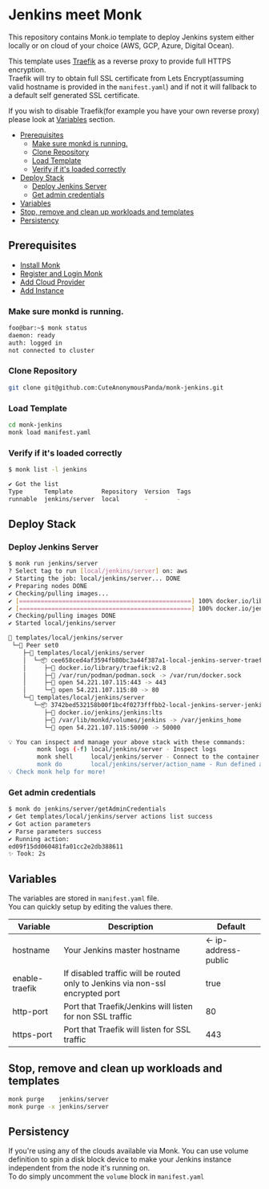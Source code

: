 Jenkins meet Monk
===

This repository contains Monk.io template to deploy Jenkins system either locally or on cloud of your choice (AWS, GCP, Azure, Digital Ocean).  

This template uses [Traefik](https://traefik.io/) as a reverse proxy to provide full HTTPS encryption.  
Traefik will try to obtain full SSL certificate from Lets Encrypt(assuming valid hostname is provided in the `manifest.yaml`) and if not it will fallback to a default self generated SSL certificate.  

If you wish to disable Traefik(for example you have your own reverse proxy) please look at [Variables](#variables) section.  

  - [Prerequisites](#prerequisites)
    - [Make sure monkd is running.](#make-sure-monkd-is-running)
    - [Clone Repository](#clone-repository)
    - [Load Template](#load-template)
    - [Verify if it's loaded correctly](#verify-if-its-loaded-correctly)
  - [Deploy Stack](#deploy-stack)
    - [Deploy Jenkins Server](#deploy-jenkins-server)
    - [Get admin credentials](#get-admin-credentials)
  - [Variables](#variables)
  - [Stop, remove and clean up workloads and templates](#stop-remove-and-clean-up-workloads-and-templates)
  - [Persistency](#persistency)

## Prerequisites
- [Install Monk](https://docs.monk.io/docs/get-monk)
- [Register and Login Monk](https://docs.monk.io/docs/acc-and-auth)
- [Add Cloud Provider](https://docs.monk.io/docs/cloud-provider)
- [Add Instance](https://docs.monk.io/docs/multi-cloud)

### Make sure monkd is running.

```bash
foo@bar:~$ monk status
daemon: ready
auth: logged in
not connected to cluster
```

### Clone Repository

```bash
git clone git@github.com:CuteAnonymousPanda/monk-jenkins.git
```

### Load Template

```bash
cd monk-jenkins
monk load manifest.yaml
```

### Verify if it's loaded correctly

```bash
$ monk list -l jenkins

✔ Got the list
Type      Template        Repository  Version  Tags  
runnable  jenkins/server  local       -        -     
```

## Deploy Stack

### Deploy Jenkins Server

```bash
$ monk run jenkins/server
? Select tag to run [local/jenkins/server] on: aws
✔ Starting the job: local/jenkins/server... DONE
✔ Preparing nodes DONE
✔ Checking/pulling images...
✔ [================================================] 100% docker.io/library/traefik:v2.8 set0
✔ [================================================] 100% docker.io/jenkins/jenkins:lts set0
✔ Checking/pulling images DONE
✔ Started local/jenkins/server

🔩 templates/local/jenkins/server
 └─🧊 Peer set0
    ├─🔩 templates/local/jenkins/server 
    │  └─📦 cee658ced4af3594fb80bc3a44f387a1-local-jenkins-server-traefik 
    │     ├─🧩 docker.io/library/traefik:v2.8             
    │     ├─💾 /var/run/podman/podman.sock -> /var/run/docker.sock
    │     ├─🔌 open 54.221.107.115:443 -> 443  
    │     └─🔌 open 54.221.107.115:80 -> 80    
    └─🔩 templates/local/jenkins/server 
       └─📦 3742bed532158b00f1bc4f0273fffbb2-local-jenkins-server-jenkins 
          ├─🧩 docker.io/jenkins/jenkins:lts              
          ├─💾 /var/lib/monkd/volumes/jenkins -> /var/jenkins_home
          └─🔌 open 54.221.107.115:50000 -> 50000

💡 You can inspect and manage your above stack with these commands:
        monk logs (-f) local/jenkins/server - Inspect logs
        monk shell     local/jenkins/server - Connect to the container's shell
        monk do        local/jenkins/server/action_name - Run defined action (if exists)
💡 Check monk help for more!
```

### Get admin credentials

``` bash
$ monk do jenkins/server/getAdminCredentials
✔ Get templates/local/jenkins/server actions list success
✔ Got action parameters
✔ Parse parameters success
✔ Running action: 
ed09f15dd060481fa01cc2e2db388611
✨ Took: 2s
```

## Variables

The variables are stored in `manifest.yaml` file.  
You can quickly setup by editing the values there.

| Variable                     | Description                                                                   | Default              |
|------------------------------|-------------------------------------------------------------------------------|----------------------|
| hostname                     | Your Jenkins master hostname                                                  | <- ip-address-public |
| enable-traefik               | If disabled traffic will be routed only to Jenkins via non-ssl encrypted port | true                 |
| http-port                    | Port that Traefik/Jenkins will listen for non SSL traffic                     | 80                   |
| https-port                   | Port that Traefik will listen for SSL traffic                                 | 443                  |

## Stop, remove and clean up workloads and templates

```bash
monk purge    jenkins/server
monk purge -x jenkins/server
```

## Persistency
If you're using any of the clouds available via Monk. You can use volume definition to spin a disk block device to make your Jenkins instance independent from the node it's running on.  
To do simply uncomment the `volume` block in `manifest.yaml`
